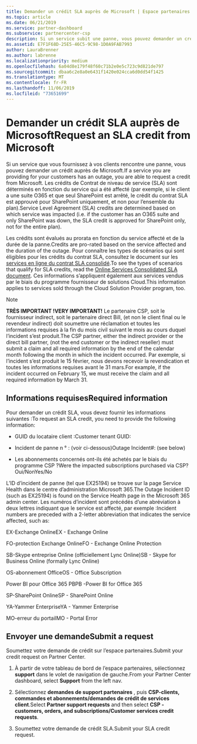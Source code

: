 ```yaml
---
title: Demander un crédit SLA auprès de Microsoft | Espace partenaires
ms.topic: article
ms.date: 06/21/2019
ms.service: partner-dashboard
ms.subservice: partnercenter-csp
description: Si un service subit une panne, vous pouvez demander un crédit SLA pour votre client.
ms.assetid: E7F1F68D-25E5-46C5-9C98-1D0A9FAB7993
author: LauraBrenner
ms.author: labrenne
ms.localizationpriority: medium
ms.openlocfilehash: 6a04d8e179f48f60c71b2e0e5c723c9d821de797
ms.sourcegitcommit: dbaa6c2e8a0e6431f1420e024cca6d0dd54f1425
ms.translationtype: MT
ms.contentlocale: fr-FR
ms.lasthandoff: 11/06/2019
ms.locfileid: "73651699"
---
```

# <a name="request-an-sla-credit-from-microsoft"></a><span data-ttu-id="0f295-103">Demander un crédit SLA auprès de Microsoft</span><span class="sxs-lookup"><span data-stu-id="0f295-103">Request an SLA credit from Microsoft</span></span> 

<span data-ttu-id="0f295-104">Si un service que vous fournissez à vos clients rencontre une panne, vous pouvez demander un crédit auprès de Microsoft.</span><span class="sxs-lookup"><span data-stu-id="0f295-104">If a service you are providing for your customers has an outage, you are able to request a credit from Microsoft.</span></span> <span data-ttu-id="0f295-105">Les crédits de Contrat de niveau de service (SLA) sont déterminés en fonction du service qui a été affecté (par exemple, si le client a une suite O365 et que seul SharePoint est arrêté, le crédit du contrat SLA est approuvé pour SharePoint uniquement, et non pour l’ensemble du plan).</span><span class="sxs-lookup"><span data-stu-id="0f295-105">Service Level Agreement (SLA) credits are determined based on which service was impacted (i.e. if the customer has an O365 suite and only SharePoint was down, the SLA credit is approved for SharePoint only, not for the entire plan).</span></span>

<span data-ttu-id="0f295-106">Les crédits sont évalués au prorata en fonction du service affecté et de la durée de la panne.</span><span class="sxs-lookup"><span data-stu-id="0f295-106">Credits are pro-rated based on the service affected and the duration of the outage.</span></span> <span data-ttu-id="0f295-107">Pour connaître les types de scénarios qui sont éligibles pour les crédits du contrat SLA, consultez le document sur les [services en ligne du contrat SLA consolidé](http://www.microsoftvolumelicensing.com/DocumentSearch.aspx?Mode=3&DocumentTypeId=37).</span><span class="sxs-lookup"><span data-stu-id="0f295-107">To see the types of scenarios that qualify for SLA credits, read the [Online Services Consolidated SLA document](http://www.microsoftvolumelicensing.com/DocumentSearch.aspx?Mode=3&DocumentTypeId=37).</span></span> <span data-ttu-id="0f295-108">Ces informations s’appliquent également aux services vendus par le biais du programme fournisseur de solutions Cloud.</span><span class="sxs-lookup"><span data-stu-id="0f295-108">This information applies to services sold through the Cloud Solution Provider program, too.</span></span>

>[!Note]
><span data-ttu-id="0f295-109">**TRÈS IMPORTANT !**</span><span class="sxs-lookup"><span data-stu-id="0f295-109">**VERY IMPORTANT!**</span></span> <span data-ttu-id="0f295-110">Le partenaire CSP, soit le fournisseur indirect, soit le partenaire direct Bill, (et non le client final ou le revendeur indirect) doit soumettre une réclamation et toutes les informations requises à la fin du mois civil suivant le mois au cours duquel l’incident s’est produit.</span><span class="sxs-lookup"><span data-stu-id="0f295-110">The CSP partner, either the indirect provider or the direct bill partner, (not the end customer or the indirect reseller) must submit a claim and all required information by the end of the calendar month following the month in which the incident occurred.</span></span> <span data-ttu-id="0f295-111">Par exemple, si l’incident s’est produit le 15 février, nous devons recevoir la revendication et toutes les informations requises avant le 31 mars.</span><span class="sxs-lookup"><span data-stu-id="0f295-111">For example, if the incident occurred on February 15, we must receive the claim and all required information by March 31.</span></span> 

## <a name="required-information"></a><span data-ttu-id="0f295-112">Informations requises</span><span class="sxs-lookup"><span data-stu-id="0f295-112">Required information</span></span>


<span data-ttu-id="0f295-113">Pour demander un crédit SLA, vous devez fournir les informations suivantes :</span><span class="sxs-lookup"><span data-stu-id="0f295-113">To request an SLA credit, you need to provide the following information:</span></span> 

- <span data-ttu-id="0f295-114">GUID du locataire client :</span><span class="sxs-lookup"><span data-stu-id="0f295-114">Customer tenant GUID:</span></span> 

- <span data-ttu-id="0f295-115">Incident de panne n ° : (voir ci-dessous)</span><span class="sxs-lookup"><span data-stu-id="0f295-115">Outage Incident#: (see below)</span></span>

- <span data-ttu-id="0f295-116">Les abonnements concernés ont-ils été achetés par le biais du programme CSP ?</span><span class="sxs-lookup"><span data-stu-id="0f295-116">Were the impacted subscriptions purchased via CSP?</span></span> <span data-ttu-id="0f295-117">Oui/Non</span><span class="sxs-lookup"><span data-stu-id="0f295-117">Yes/No</span></span>

<span data-ttu-id="0f295-118">L’ID d’incident de panne (tel que EX25194) se trouve sur la page Service Health dans le centre d’administration Microsoft 365.</span><span class="sxs-lookup"><span data-stu-id="0f295-118">The Outage Incident ID (such as EX25194) is found on the Service Health page in the Microsoft 365 admin center.</span></span> <span data-ttu-id="0f295-119">Les numéros d’incident sont précédés d’une abréviation à deux lettres indiquant que le service est affecté, par exemple :</span><span class="sxs-lookup"><span data-stu-id="0f295-119">Incident numbers are preceded with a 2-letter abbreviation that indicates the service affected, such as:</span></span>

<span data-ttu-id="0f295-120">EX-Exchange Online</span><span class="sxs-lookup"><span data-stu-id="0f295-120">EX - Exchange Online</span></span>

<span data-ttu-id="0f295-121">FO-protection Exchange Online</span><span class="sxs-lookup"><span data-stu-id="0f295-121">FO - Exchange Online Protection</span></span>

<span data-ttu-id="0f295-122">SB-Skype entreprise Online (officiellement Lync Online)</span><span class="sxs-lookup"><span data-stu-id="0f295-122">SB - Skype for Business Online (formally Lync Online)</span></span>

<span data-ttu-id="0f295-123">OS-abonnement Office</span><span class="sxs-lookup"><span data-stu-id="0f295-123">OS - Office Subscription</span></span>

<span data-ttu-id="0f295-124">Power BI pour Office 365 PB</span><span class="sxs-lookup"><span data-stu-id="0f295-124">PB -Power BI for Office 365</span></span>

<span data-ttu-id="0f295-125">SP-SharePoint Online</span><span class="sxs-lookup"><span data-stu-id="0f295-125">SP - SharePoint Online</span></span>

<span data-ttu-id="0f295-126">YA-Yammer Enterprise</span><span class="sxs-lookup"><span data-stu-id="0f295-126">YA - Yammer Enterprise</span></span>

<span data-ttu-id="0f295-127">MO-erreur du portail</span><span class="sxs-lookup"><span data-stu-id="0f295-127">MO - Portal Error</span></span>

## <a name="submit-a-request"></a><span data-ttu-id="0f295-128">Envoyer une demande</span><span class="sxs-lookup"><span data-stu-id="0f295-128">Submit a request</span></span>

<span data-ttu-id="0f295-129">Soumettez votre demande de crédit sur l’espace partenaires.</span><span class="sxs-lookup"><span data-stu-id="0f295-129">Submit your credit request on Partner Center.</span></span>

1. <span data-ttu-id="0f295-130">À partir de votre tableau de bord de l’espace partenaires, sélectionnez **support** dans le volet de navigation de gauche.</span><span class="sxs-lookup"><span data-stu-id="0f295-130">From your Partner Center dashboard, select **Support** from the left nav.</span></span>

2. <span data-ttu-id="0f295-131">Sélectionnez **demandes de support partenaires** , puis **CSP-clients, commandes et abonnements/demandes de crédit de services client**.</span><span class="sxs-lookup"><span data-stu-id="0f295-131">Select **Partner support requests** and then select **CSP - customers, orders, and subscriptions/Customer services credit requests**.</span></span>

3. <span data-ttu-id="0f295-132">Soumettez votre demande de crédit SLA.</span><span class="sxs-lookup"><span data-stu-id="0f295-132">Submit your SLA credit request.</span></span>






